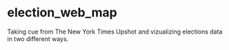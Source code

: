 # election_web_map
 Taking cue from The New York Times Upshot and vizualizing elections data in two different ways. 
